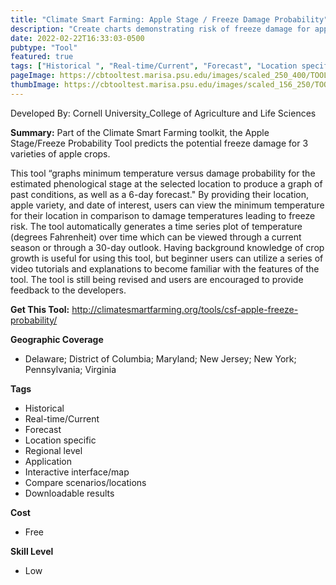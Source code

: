 ```yaml
---
title: "Climate Smart Farming: Apple Stage / Freeze Damage Probability"
description: "Create charts demonstrating risk of freeze damage for apple variety growth "
date: 2022-02-22T16:33:03-0500
pubtype: "Tool"
featured: true
tags: ["Historical ", "Real-time/Current", "Forecast", "Location specific", "Regional level", "Application", "Interactive interface/map", "Compare scenarios/locations", "Downloadable results"]
pageImage: https://cbtooltest.marisa.psu.edu/images/scaled_250_400/TOOLID_39.5_ScreenCapture-1.png
thumbImage: https://cbtooltest.marisa.psu.edu/images/scaled_156_250/TOOLID_39.5_ScreenCapture-1.png
---
```

Developed By: Cornell University_College of Agriculture and Life Sciences

**Summary:** Part of the Climate Smart Farming toolkit, the Apple Stage/Freeze Probability Tool predicts the potential freeze damage for 3 varieties of apple crops. 

This tool “graphs minimum temperature versus damage probability for the estimated phenological stage at the selected location to produce a graph of past conditions, as well as a 6-day forecast." By providing their location, apple variety, and date of interest, users can view the minimum temperature for their location in comparison to damage temperatures leading to freeze risk. The tool automatically generates a time series plot of temperature (degrees Fahrenheit) over time which can be viewed through a current season or through a 30-day outlook. Having background knowledge of crop growth is useful for using this tool, but beginner users can utilize a series of video tutorials and explanations to become familiar with the features of the tool. The tool is still being revised and users are encouraged to provide feedback to the developers. 

__**Get This Tool:**__ http://climatesmartfarming.org/tools/csf-apple-freeze-probability/

__**Geographic Coverage**__
- Delaware; District of Columbia; Maryland; New Jersey; New York; Pennsylvania; Virginia

__**Tags**__
-  Historical 
-  Real-time/Current
-  Forecast
-  Location specific
-  Regional level
-  Application
-  Interactive interface/map
-  Compare scenarios/locations
-  Downloadable results

__**Cost**__
- Free

__**Skill Level**__
- Low
